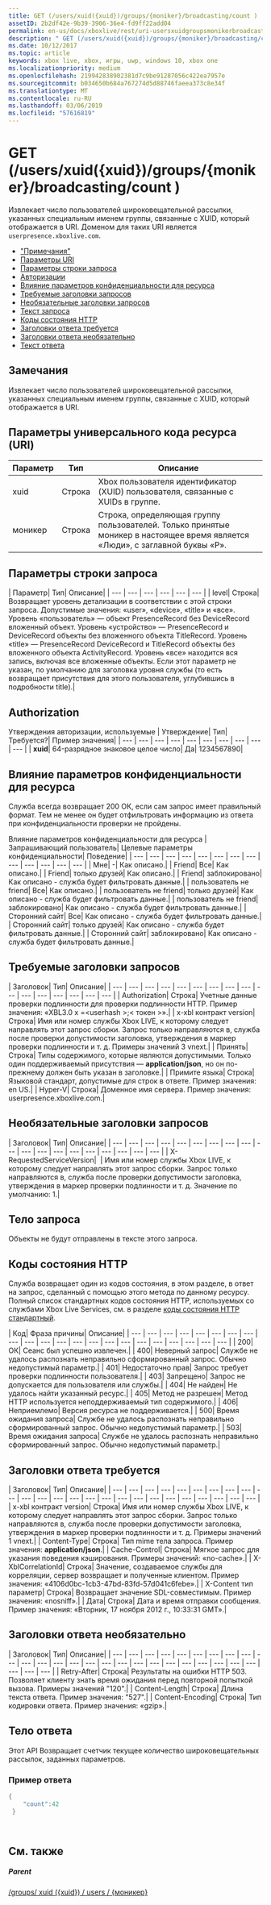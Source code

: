 ```yaml
---
title: GET (/users/xuid({xuid})/groups/{moniker}/broadcasting/count )
assetID: 2b2df42e-9b39-3906-36e4-fd9ff22add04
permalink: en-us/docs/xboxlive/rest/uri-usersxuidgroupsmonikerbroadcastingcountget.html
description: " GET (/users/xuid({xuid})/groups/{moniker}/broadcasting/count )"
ms.date: 10/12/2017
ms.topic: article
keywords: xbox live, xbox, игры, uwp, windows 10, xbox one
ms.localizationpriority: medium
ms.openlocfilehash: 219942838902381d7c9be91287056c422ea7957e
ms.sourcegitcommit: b034650b684a767274d5d88746faeea373c8e34f
ms.translationtype: MT
ms.contentlocale: ru-RU
ms.lasthandoff: 03/06/2019
ms.locfileid: "57616819"
---
```

# <a name="get-usersxuidxuidgroupsmonikerbroadcastingcount-"></a>GET (/users/xuid({xuid})/groups/{moniker}/broadcasting/count )
Извлекает число пользователей широковещательной рассылки, указанных специальным именем группы, связанные с XUID, который отображается в URI. Доменом для таких URI является `userpresence.xboxlive.com`.
 
  * ["Примечания"](#ID4EV)
  * [Параметры URI](#ID4E5)
  * [Параметры строки запроса](#ID4EJB)
  * [Авторизации](#ID4EKC)
  * [Влияние параметров конфиденциальности для ресурса](#ID4EQD)
  * [Требуемые заголовки запросов](#ID4EEH)
  * [Необязательные заголовки запросов](#ID4EMBAC)
  * [Текст запроса](#ID4EMCAC)
  * [Коды состояния HTTP](#ID4EXCAC)
  * [Заголовки ответа требуется](#ID4E3GAC)
  * [Заголовки ответа необязательно](#ID4EMJAC)
  * [Текст ответа](#ID4E5KAC)
 
<a id="ID4EV"></a>

 
## <a name="remarks"></a>Замечания
 
Извлекает число пользователей широковещательной рассылки, указанных специальным именем группы, связанные с XUID, который отображается в URI.
  
<a id="ID4E5"></a>

 
## <a name="uri-parameters"></a>Параметры универсального кода ресурса (URI)
 
| Параметр| Тип| Описание| 
| --- | --- | --- | 
| xuid| Строка| Xbox пользователя идентификатор (XUID) пользователя, связанные с XUIDs в группе.| 
| моникер| Строка| Строка, определяющая группу пользователей. Только принятые моникер в настоящее время является «Люди», с заглавной буквы «P».| 
  
<a id="ID4EJB"></a>

 
## <a name="query-string-parameters"></a>Параметры строки запроса
 
| Параметр| Тип| Описание| 
| --- | --- | --- | --- | --- | --- | 
| level| Строка| Возвращает уровень детализации в соответствии с этой строки запроса. Допустимые значения: «user», «device», «title» и «все». Уровень «пользователь» — объект PresenceRecord без DeviceRecord вложенный объект. Уровень «устройство» — PresenceRecord и DeviceRecord объекты без вложенного объекта TitleRecord. Уровень «title» — PresenceRecord DeviceRecord и TitleRecord объекты без вложенного объекта ActivityRecord. Уровень «все» находится вся запись, включая все вложенные объекты. Если этот параметр не указан, по умолчанию для заголовка уровня службы (то есть возвращает присутствия для этого пользователя, углубившись в подробности title).| 
  
<a id="ID4EKC"></a>

 
## <a name="authorization"></a>Authorization
 
Утверждения авторизации, используемые | Утверждение| Тип| Требуется?| Пример значения| 
| --- | --- | --- | --- | --- | --- | --- | --- | --- | --- | 
| <b>xuid</b>| 64-разрядное знаковое целое число| Да| 1234567890| 
  
<a id="ID4EQD"></a>

 
## <a name="effect-of-privacy-settings-on-resource"></a>Влияние параметров конфиденциальности для ресурса
 
Служба всегда возвращает 200 ОК, если сам запрос имеет правильный формат. Тем не менее он будет отфильтровать информацию из ответа при конфиденциальности проверки не пройдены.
 
Влияние параметров конфиденциальности для ресурса | Запрашивающий пользователь| Целевые параметры конфиденциальности| Поведение| 
| --- | --- | --- | --- | --- | --- | --- | --- | --- | --- | --- | --- | --- | 
| Мне| -| Как описано.| 
| Friend| Все| Как описано.| 
| Friend| только друзей| Как описано.| 
| Friend| заблокировано| Как описано - служба будет фильтровать данные.| 
| пользователь не friend| Все| Как описано.| 
| пользователь не friend| только друзей| Как описано - служба будет фильтровать данные.| 
| пользователь не friend| заблокировано| Как описано - служба будет фильтровать данные.| 
| Сторонний сайт| Все| Как описано - служба будет фильтровать данные.| 
| Сторонний сайт| только друзей| Как описано - служба будет фильтровать данные.| 
| Сторонний сайт| заблокировано| Как описано - служба будет фильтровать данные.| 
  
<a id="ID4EEH"></a>

 
## <a name="required-request-headers"></a>Требуемые заголовки запросов
 
| Заголовок| Тип| Описание| 
| --- | --- | --- | --- | --- | --- | --- | --- | --- | --- | --- | --- | --- | --- | --- | --- | 
| Authorization| Строка| Учетные данные проверки подлинности для проверки подлинности HTTP. Пример значения: «XBL3.0 x =&lt;userhash >;&lt; токен >».| 
| x-xbl контракт version| Строка| Имя или номер службы Xbox LIVE, к которому следует направлять этот запрос сборки. Запрос только направляются в, служба после проверки допустимости заголовка, утверждения в маркер проверки подлинности и т. д. Примеры значений 3 vnext.| 
| Принять| Строка| Типы содержимого, которые являются допустимыми. Только один поддерживаемый присутствия — <b>application/json</b>, но он по-прежнему должен быть указан в заголовке.| 
| Примите языка| Строка| Языковой стандарт, допустимые для строк в ответе. Пример значения: en US.| 
| Hyper-V| Строка| Доменное имя сервера. Пример значения: userpresence.xboxlive.com.| 
  
<a id="ID4EMBAC"></a>

 
## <a name="optional-request-headers"></a>Необязательные заголовки запросов
 
| Заголовок| Тип| Описание| 
| --- | --- | --- | --- | --- | --- | --- | --- | --- | --- | --- | --- | --- | --- | --- | --- | --- | --- | --- | 
| X-RequestedServiceVersion|  | Имя или номер службы Xbox LIVE, к которому следует направлять этот запрос сборки. Запрос только направляются в, служба после проверки допустимости заголовка, утверждения в маркер проверки подлинности и т. д. Значение по умолчанию: 1.| 
  
<a id="ID4EMCAC"></a>

 
## <a name="request-body"></a>Тело запроса
 
Объекты не будут отправлены в тексте этого запроса.
  
<a id="ID4EXCAC"></a>

 
## <a name="http-status-codes"></a>Коды состояния HTTP
 
Служба возвращает один из кодов состояния, в этом разделе, в ответ на запрос, сделанный с помощью этого метода по данному ресурсу. Полный список стандартных кодов состояния HTTP, используемых со службами Xbox Live Services, см. в разделе [коды состояния HTTP стандартный](../../additional/httpstatuscodes.md).
 
| Код| Фраза причины| Описание| 
| --- | --- | --- | --- | --- | --- | --- | --- | --- | --- | --- | --- | --- | --- | --- | --- | --- | --- | --- | --- | --- | --- | 
| 200| ОК| Сеанс был успешно извлечен.| 
| 400| Неверный запрос| Службе не удалось распознать неправильно сформированный запрос. Обычно недопустимый параметр.| 
| 401| Недостаточно прав| Запрос требует проверки подлинности пользователя.| 
| 403| Запрещено| Запрос не допускается для пользователя или службы.| 
| 404| Не найден| Не удалось найти указанный ресурс.| 
| 405| Метод не разрешен| Метод HTTP используется неподдерживаемый тип содержимого.| 
| 406| Неприемлемо| Версия ресурса не поддерживается.| 
| 500| Время ожидания запроса| Службе не удалось распознать неправильно сформированный запрос. Обычно недопустимый параметр.| 
| 503| Время ожидания запроса| Службе не удалось распознать неправильно сформированный запрос. Обычно недопустимый параметр.| 
  
<a id="ID4E3GAC"></a>

 
## <a name="required-response-headers"></a>Заголовки ответа требуется
 
| Заголовок| Тип| Описание| 
| --- | --- | --- | --- | --- | --- | --- | --- | --- | --- | --- | --- | --- | --- | --- | --- | --- | --- | --- | --- | --- | --- | --- | --- | --- | 
| x-xbl контракт version| Строка| Имя или номер службы Xbox LIVE, к которому следует направлять этот запрос сборки. Запрос только направляются в, служба после проверки допустимости заголовка, утверждения в маркер проверки подлинности и т. д. Примеры значений 1 vnext.| 
| Content-Type| Строка| Тип mime тела запроса. Пример значения: <b>application/json</b>.| 
| Cache-Control| Строка| Мягкое запрос для указания поведения кэширования. Примеры значений: «no-cache».| 
| X-XblCorrelationId| Строка| Значение, создаваемое службы для корреляции, сервер возвращает и полученные клиентом. Пример значения: «4106d0bc-1cb3-47bd-83fd-57d041c6febe».| 
| X-Content тип параметр| Строка| Возвращает значение SDL-совместимым. Пример значения: «nosniff».| 
| Дата| Строка| Дата и время отправки сообщения. Пример значения: «Вторник, 17 ноября 2012 г., 10:33:31 GMT».| 
  
<a id="ID4EMJAC"></a>

 
## <a name="optional-response-headers"></a>Заголовки ответа необязательно
 
| Заголовок| Тип| Описание| 
| --- | --- | --- | --- | --- | --- | --- | --- | --- | --- | --- | --- | --- | --- | --- | --- | --- | --- | --- | --- | --- | --- | --- | --- | --- | --- | --- | --- | 
| Retry-After| Строка| Результаты на ошибки HTTP 503. Позволяет клиенту знать время ожидания перед повторной попыткой вызова. Примеры значений "120".| 
| Content-Length| Строка| Длина текста ответа. Пример значения: "527".| 
| Content-Encoding| Строка| Тип кодировки ответа. Пример значения: «gzip».| 
  
<a id="ID4E5KAC"></a>

 
## <a name="response-body"></a>Тело ответа
 
Этот API Возвращает счетчик текущее количество широковещательных рассылок, заданных параметров.
 
<a id="ID4EGLAC"></a>

 
### <a name="sample-response"></a>Пример ответа
 

```cpp
{
    "count":42
 }

         
```

   
<a id="ID4EQLAC"></a>

 
## <a name="see-also"></a>См. также
 
<a id="ID4ESLAC"></a>

 
##### <a name="parent"></a>Parent 

[/groups/ xuid ({xuid}) / users / {моникер}](uri-usersxuidgroupsmoniker.md)

   